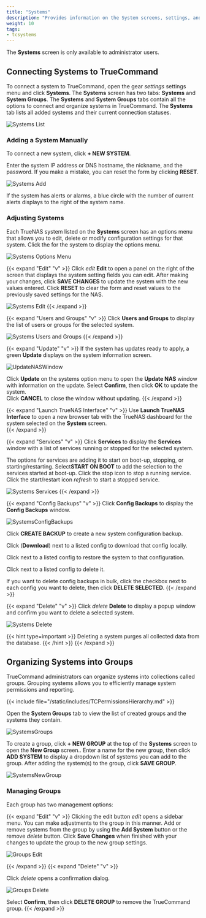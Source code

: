 ```yaml
---
title: "Systems"
description: "Provides information on the System screens, settings, and options."
weight: 10
tags:
- tcsystems
---
```


The **Systems** screen is only available to administrator users.

## Connecting Systems to TrueCommand
To connect a system to TrueCommand, open the gear <i class="material-icons" aria-hidden="true" title="Settings">settings</i> settings menu and click **Systems**.
The **Systems** screen has two tabs: **Systems** and **System Groups**.
The **Systems** and **System Groups** tabs contain all the options to connect and organize systems in TrueCommand.
The **Systems** tab lists all added systems and their current connection statuses.

![Systems List](/images/TrueCommand/Systems/SystemsPage.png "Systems List")

### Adding a System Manually
To connect a new system, click **+ NEW SYSTEM**.

Enter the system IP address or DNS hostname, the nickname, and the password.
If you make a mistake, you can reset the form by clicking **RESET**.

![Systems Add](/images/TrueCommand/Systems/SystemsAddNew.png "Systems Add")

If the system has alerts or alarms, a blue circle with the number of current alerts displays to the right of the system name.

### Adjusting Systems
Each TrueNAS system listed on the **Systems** screen has an options menu that allows you to edit, delete or modify configuration settings for that system.
Click the <i class="fa fa-ellipsis-v" aria-hidden="true" title="Options"></i> for the system to display the options menu.

![Systems Options Menu](/images/TrueCommand/Systems/SystemScreenSystemActionsMenu.png "Systems Options Menu")

{{< expand "Edit" "v" >}}
Click <i class="material-icons" aria-hidden="true" title="Configure">edit</i> **Edit** to open a panel on the right of the screen that displays the system setting fields you can edit. After making your changes, click **SAVE CHANGES** to update the system with the new values entered. 
Click **RESET** to clear the form and reset values to the previously saved settings for the NAS.

![Systems Edit](/images/TrueCommand/Systems/SystemsEditSystem.png "Systems Edit")
{{< /expand >}}

{{< expand "Users and Groups" "v" >}}
Click <mat-icon _ngcontent-igf-c221="" role="img" fontset="mdi" class="mat-icon notranslate mdi mdi-account-group mat-icon-no-color" aria-hidden="true" data-mat-icon-type="font" data-mat-icon-name="mdi-account-group" data-mat-icon-namespace="mdi"></mat-icon> **Users and Groups** to display the list of users or groups for the selected system.

![Systems Users and Groups](/images/TrueCommand/Systems/SystemsUsersAndGroups.png "Systems Users and Groups")
{{< /expand >}}

{{< expand "Update" "v" >}}
If the system has updates ready to apply, a green **Update** displays on the system information screen.

![UpdateNASWindow](/images/TrueCommand/Dashboard/UpdateNASWindow.png "Update NAS System")

Click **Update** on the systems option menu to open the **Update NAS** window with information on the update. 
Select **Confirm**, then click **OK** to update the system.   
Click **CANCEL** to close the window without updating.
{{< /expand >}}

{{< expand "Launch TrueNAS Interface" "v" >}}
Use <mat-icon _ngcontent-igf-c221="" role="img" fontset="mdi" class="mat-icon notranslate mdi mdi-monitor-screenshot mat-icon-no-color" aria-hidden="true" data-mat-icon-type="font" data-mat-icon-name="mdi-monitor-screenshot" data-mat-icon-namespace="mdi"></mat-icon> **Launch TrueNAS Interface** to open a new browser tab with the TrueNAS dashboard for the system selected on the **System** screen.  
{{< /expand >}}

{{< expand "Services" "v" >}}
Click <mat-icon _ngcontent-igf-c221="" role="img" fontset="mdi" class="mat-icon notranslate mdi mdi-toolbox-outline mat-icon-no-color" aria-hidden="true" data-mat-icon-type="font" data-mat-icon-name="mdi-toolbox-outline" data-mat-icon-namespace="mdi"></mat-icon> **Services** to display the **Services** window with a list of services running or stopped for the selected system. 

The options for services are adding it to start on boot-up, stopping, or starting/restarting. 
Select**START ON BOOT** to add the selection to the services started at boot-up. 
Click the stop icon <i class="fa fa-stop" aria-hidden="true" title="stop"></i> to stop a running service. 
Click the start/restart icon <i class="material-icons" aria-hidden="true" title="Refresh">refresh</i> to start a stopped service. 

![Systems Services](/images/TrueCommand/Systems/SystemsServicesOption.png "Systems Services")
{{< /expand >}}

{{< expand "Config Backups" "v" >}}
Click <span class="iconify" data-icon="mdi:database-refresh"></span>  **Config Backups** to display the **Config Backups** window.

![SystemsConfigBackups](/images/TrueCommand/Systems/SystemsConfigBackups.png "Systems Config Backups")

Click **CREATE BACKUP** to create a new system configuration backup.

Click <span class="iconify" data-icon="ic:file-download"></span> (**Download**) next to a listed config to download that config locally.

Click <span class="iconify" data-icon="ic:round-restore"></span> next to a listed config to restore the system to that configuration. 

Click <span class="iconify" data-icon="mdi:trash"></span> next to a listed config to delete it.

If you want to delete config backups in bulk, click the checkbox next to each config you want to delete, then click **DELETE SELECTED**.
{{< /expand >}}

{{< expand "Delete" "v" >}}
Click <i class="material-icons" aria-hidden="true" title="Delete">delete</i>  **Delete** to display a popup window and confirm you want to delete a selected system.

![Systems Delete](/images/TrueCommand/Systems/SystemsDeleteSystem.png "Systems Delete")

{{< hint type=important >}}
Deleting a system purges all collected data from the database.
{{< /hint >}}
{{< /expand >}}

## Organizing Systems into Groups
TrueCommand administrators can organize systems into collections called groups.
Grouping systems allows you to efficiently manage system permissions and reporting.

{{< include file="/static/includes/TCPermissionsHierarchy.md" >}}

Open the **System Groups** tab to view the list of created groups and the systems they contain.

![SystemsGroups](/images/TrueCommand/Systems/SystemsGroups.png "System Groups")

To create a group, click **+ NEW GROUP** at the top of the **Systems** screen to open the **New Group** screen..
Enter a name for the new group, then click **ADD SYSTEM** to display a dropdown list of systems you can add to the group.
After adding the system(s) to the group, click **SAVE GROUP**.

![SystemsNewGroup](/images/TrueCommand/Systems/SystemsGroupsNewGroup.png "New System Group")

### Managing Groups
Each group has two management options:

{{< expand "Edit" "v" >}}
Clicking the edit button <i class="material-icons" aria-hidden="true" title="Configure">edit</i> opens a sidebar menu. You can make adjustments to the group in this manner. Add or remove systems from the group by using the **Add System** button or the remove <i class="material-icons" aria-hidden="true" title="Delete">delete</i> button. Click **Save Changes** when finished with your changes to update the group to the new group settings.

![Groups Edit](/images/TrueCommand/Systems/SystemsGroupsEditGroup.png "Groups Edit")

{{< /expand >}}
{{< expand "Delete" "v" >}}

Click <i class="material-icons" aria-hidden="true" title="Delete">delete</i> opens a confirmation dialog. 

![Groups Delete](/images/TrueCommand/Systems/SystemsGroupsDeleteGroup.png "Group Delete")

Select **Confirm**, then click **DELETE GROUP** to remove the TrueCommand group.
{{< /expand >}}